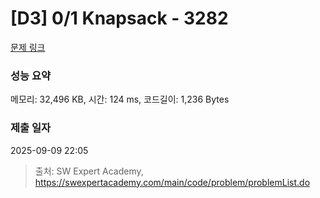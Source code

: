 # [D3] 0/1 Knapsack - 3282 

[문제 링크](https://swexpertacademy.com/main/code/problem/problemDetail.do?contestProbId=AWBJAVpqrzQDFAWr) 

### 성능 요약

메모리: 32,496 KB, 시간: 124 ms, 코드길이: 1,236 Bytes

### 제출 일자

2025-09-09 22:05



> 출처: SW Expert Academy, https://swexpertacademy.com/main/code/problem/problemList.do